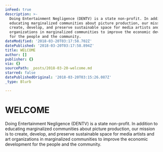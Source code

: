 ```yaml
---
inFeed: true
description: >-
  Doing Entertainment Negligence (DENTV) is a state non-profit. In addition to
  educating marginalized communities about picture production, our mission is to
  create, develop, and preserve sustainable space for media artists and art
  organizations in marginalized communities to improve the economic development
  for the people and the community.
dateModified: '2018-03-20T03:17:58.702Z'
datePublished: '2018-03-20T03:17:58.894Z'
title: WELCOME
author: []
publisher: {}
via: {}
sourcePath: _posts/2018-03-20-welcome.md
starred: false
datePublishedOriginal: '2018-03-20T03:15:26.087Z'
_type: Blurb

---
```

# WELCOME

Doing Entertainment Negligence (DENTV) is a state non-profit. In addition to educating marginalized communities about picture production, our mission is to create, develop, and preserve sustainable space for media artists and art organizations in marginalized communities to improve the economic development for the people and the community.